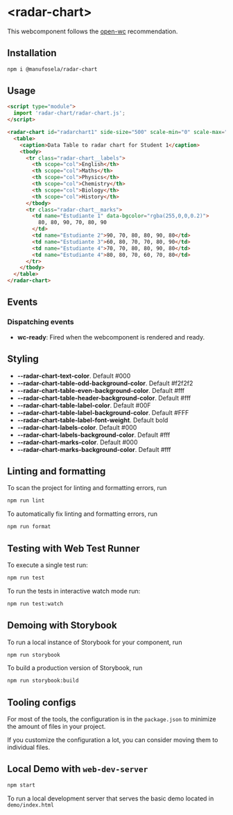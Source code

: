 # \<radar-chart>

This webcomponent follows the [open-wc](https://github.com/open-wc/open-wc) recommendation.

## Installation

```bash
npm i @manufosela/radar-chart
```

## Usage

```html
<script type="module">
  import 'radar-chart/radar-chart.js';
</script>

<radar-chart id="radarchart1" side-size="500" scale-min="0" scale-max="100" scale-step="10" show-table="true">
  <table>
    <caption>Data Table to radar chart for Student 1</caption>
    <tbody>
      <tr class="radar-chart__labels">
        <th scope="col">English</th>
        <th scope="col">Maths</th>
        <th scope="col">Physics</th>
        <th scope="col">Chemistry</th>
        <th scope="col">Biology</th>
        <th scope="col">History</th>
      </tbody>
      <tr class="radar-chart__marks">
        <td name="Estudiante 1" data-bgcolor="rgba(255,0,0,0.2)">
          80, 80, 90, 70, 80, 90
        </td>
        <td name="Estudiante 2">90, 70, 80, 80, 90, 80</td>
        <td name="Estudiante 3">60, 80, 70, 70, 80, 90</td>
        <td name="Estudiante 4">70, 70, 80, 80, 90, 80</td>
        <td name="Estudiante 4">80, 80, 70, 60, 70, 80</td>
      </tr>
    </tbody>
  </table>
</radar-chart>
```

## Events

### Dispatching events

- **wc-ready**: Fired when the webcomponent is rendered and ready.

## Styling

- **--radar-chart-text-color**. Default #000
- **--radar-chart-table-odd-background-color**. Default #f2f2f2
- **--radar-chart-table-even-background-color**. Default #fff
- **--radar-chart-table-header-background-color**. Default #fff
- **--radar-chart-table-label-color**. Default #00F
- **--radar-chart-table-label-background-color**. Default #FFF
- **--radar-chart-table-label-font-weight**. Default bold
- **--radar-chart-labels-color**. Default #000
- **--radar-chart-labels-background-color**. Default #fff
- **--radar-chart-marks-color**. Default #000
- **--radar-chart-marks-background-color**. Default #fff

## Linting and formatting

To scan the project for linting and formatting errors, run

```bash
npm run lint
```

To automatically fix linting and formatting errors, run

```bash
npm run format
```

## Testing with Web Test Runner

To execute a single test run:

```bash
npm run test
```

To run the tests in interactive watch mode run:

```bash
npm run test:watch
```

## Demoing with Storybook

To run a local instance of Storybook for your component, run

```bash
npm run storybook
```

To build a production version of Storybook, run

```bash
npm run storybook:build
```

## Tooling configs

For most of the tools, the configuration is in the `package.json` to minimize the amount of files in your project.

If you customize the configuration a lot, you can consider moving them to individual files.

## Local Demo with `web-dev-server`

```bash
npm start
```

To run a local development server that serves the basic demo located in `demo/index.html`

